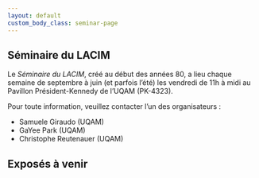 ```yaml
---
layout: default
custom_body_class: seminar-page
---
```


## Séminaire du LACIM

Le *Séminaire du LACIM*, créé au début des années 80, a lieu chaque semaine de septembre à juin (et parfois l’été) les vendredi de 11h à midi au Pavillon Président-Kennedy de l’UQAM (PK-4323).

Pour toute information, veuillez contacter l’un des organisateurs :
- Samuele Giraudo (UQAM)
- GaYee Park (UQAM)
- Christophe Reutenauer (UQAM)

## Exposés à venir

